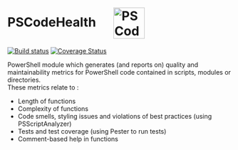 # PSCodeHealth  &nbsp; &nbsp; &nbsp;<img src= "https://github.com/MathieuBuisson/PSCodeHealth/raw/master/PSCodeHealth/Assets/PSCodeHealthLogo.png" alt="PSCodeHealth Logo" width="70" align="center"/>
  
  
[![Build status](https://ci.appveyor.com/api/projects/status/7lns5hedci8hfjm3/branch/master?svg=true)](https://ci.appveyor.com/project/MathieuBuisson/pscodehealth/branch/master) [![Coverage Status](https://coveralls.io/repos/github/MathieuBuisson/PSCodeHealth/badge.svg?branch=master)](https://coveralls.io/github/MathieuBuisson/PSCodeHealth?branch=master)   

PowerShell module which generates (and reports on) quality and maintainability metrics for PowerShell code contained in scripts, modules or directories.  
These metrics relate to :  
  - Length of functions  
  - Complexity of functions  
  - Code smells, styling issues and violations of best practices (using PSScriptAnalyzer)  
  - Tests and test coverage (using Pester to run tests)  
  - Comment-based help in functions  
